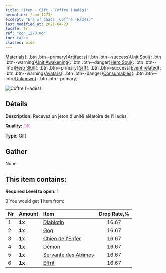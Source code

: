 ```yaml
---
title: "Item - Gift - Coffre (Hadès)"
permalink: /con_1273/
excerpt: "Era of Chaos  Coffre (Hadès)"
last_modified_at: 2021-04-23
locale: fr
ref: "con_1273.md"
toc: false
classes: wide
---
```

 [Materials](/ItemsFR/){: .btn .btn--primary}[Artifacts](/ItemsFR/Artifacts/){: .btn .btn--success}[Unit Soul](/ItemsFR/UnitSoul/){: .btn .btn--warning}[Unit Awakening](/ItemsFR/UnitAwakening/){: .btn .btn--danger}[Hero Soul](/ItemsFR/HeroSoul/){: .btn .btn--info}[Hero SKill](/ItemsFR/HeroSkill/){: .btn .btn--primary}[Gift](/ItemsFR/Gift/){: .btn .btn--success}[Event related](/ItemsFR/Events/){: .btn .btn--warning}[Avatars](/ItemsFR/Avatars/){: .btn .btn--danger}[Consumables](/ItemsFR/Consumables/){: .btn .btn--info}[Unknown](/ItemsFR/Unknown/){: .btn .btn--primary}

 ![Coffre (Hadès)](/images/t/i_904005.png)

## Détails
 **Description:** Recevez un jeton d'unité aléatoire de l'Hadès.

 **Quality:** <span style="color: #DA70D6">OK</span>

 **Type:** Gift

## Gather

  None

## This item contains:

 **Required Level to open:** 1

 3 You would get **1** item  from:

  | Nr | Amount |     Item    | Drop Rate,% |
  |:---|:-------|:------------|:---------:|
  | 1 |  **1x** | [Diablotin](/ItemsFR/unt_226/) | 16.67 | 
  | 2 |  **1x** | [Gog](/ItemsFR/unt_227/) | 16.67 | 
  | 3 |  **1x** | [Chien de l'Enfer](/ItemsFR/unt_228/) | 16.67 | 
  | 4 |  **1x** | [Démon](/ItemsFR/unt_229/) | 16.67 | 
  | 5 |  **1x** | [Servante des Abîmes](/ItemsFR/unt_230/) | 16.67 | 
  | 6 |  **1x** | [Effrit](/ItemsFR/unt_231/) | 16.67 | 
